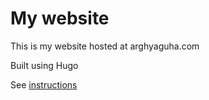 # My website

This is my website hosted at arghyaguha.com

Built using Hugo

See [instructions](https://github.com/negrel/hugo-theme-pico/)